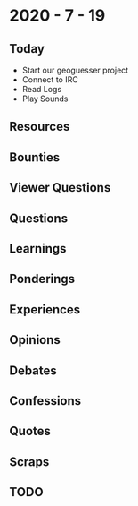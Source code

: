 # 2020 - 7 - 19

## Today

- Start our geoguesser project
- Connect to IRC
- Read Logs
- Play Sounds

## Resources

## Bounties

## Viewer Questions

## Questions

## Learnings

## Ponderings

## Experiences

## Opinions

## Debates

## Confessions

## Quotes

## Scraps

## TODO
